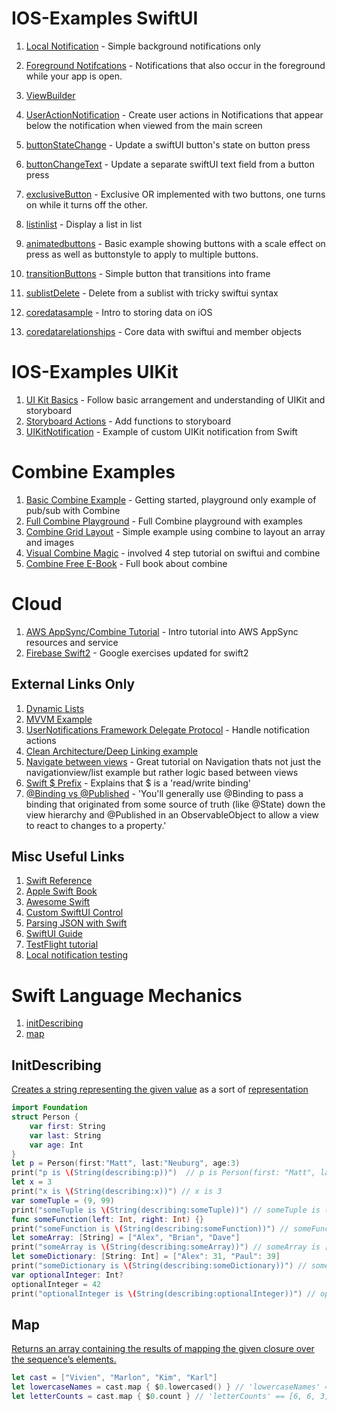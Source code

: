 # IOS-Examples SwiftUI

1. [Local Notification](https://github.com/peterlamar/ios-examples/tree/master/usernotification) - Simple background notifications only
1. [Foreground Notifcations](https://github.com/peterlamar/ios-examples/tree/master/NotificationDelegate) - Notifications that also occur in the foreground while your app is open. 
1. [ViewBuilder](https://github.com/peterlamar/ios-examples/tree/master/viewbuilder)
1. [UserActionNotification](https://github.com/peterlamar/ios-examples/tree/master/userActionNotification) - Create user actions in Notifications that appear below the notification when viewed from the main screen

1. [buttonStateChange](https://github.com/peterlamar/ios-examples/tree/master/buttonStateChange) - Update a swiftUI button's state on button press
1. [buttonChangeText](https://github.com/peterlamar/ios-examples/tree/master/buttonChangeText) - Update a separate swiftUI text field from a button press
1. [exclusiveButton](https://github.com/peterlamar/ios-examples/tree/master/exclusiveButtons) - Exclusive OR implemented with two buttons, one turns on while it turns off the other. 
1. [listinlist](https://github.com/peterlamar/ios-examples/tree/master/listinlist) - Display a list in list
1. [animatedbuttons](https://github.com/peterlamar/ios-examples/tree/master/animatedButtons) - Basic example showing buttons with a scale effect on press as well as buttonstyle to apply to multiple buttons.
1. [transitionButtons](https://github.com/peterlamar/ios-examples/tree/master/transitionButtons) - Simple button that transitions into frame
1. [sublistDelete](https://github.com/peterlamar/ios-examples/tree/master/sublistDelete) - Delete from a sublist with tricky swiftui syntax
1. [coredatasample](https://github.com/peterlamar/ios-examples/tree/master/coredatasample) - Intro to storing data on iOS
1. [coredatarelationships](https://github.com/peterlamar/ios-examples/tree/master/coreDataRelationships) - Core data with swiftui and member objects

# IOS-Examples UIKit

1. [UI Kit Basics](https://github.com/peterlamar/ios-examples/tree/master/UIKitBasics) - Follow basic arrangement and understanding of UIKit and storyboard
1. [Storyboard Actions](https://github.com/peterlamar/ios-examples/tree/master/warCardGame) - Add functions to storyboard 
1. [UIKitNotification](https://github.com/peterlamar/ios-examples/tree/master/UIKitNotification) - Example of custom UIKit notification from Swift

# Combine Examples

1. [Basic Combine Example](https://www.avanderlee.com/swift/combine/) - Getting started, playground only example of pub/sub with Combine
1. [Full Combine Playground](https://github.com/AvdLee/CombineSwiftPlayground) - Full Combine playground with examples
1. [Combine Grid Layout](https://medium.com/better-programming/playing-with-combine-grid-layout-in-swiftui-42e652d6462e) - Simple example using combine to layout an array and images
1. [Visual Combine Magic](https://medium.com/flawless-app-stories/visualize-combine-magic-with-swiftui-part-1-3a56e2a461b3) - involved 4 step tutorial on swiftui and combine
1. [Combine Free E-Book](https://heckj.github.io/swiftui-notes/#aboutthisbook) - Full book about combine

# Cloud

1. [AWS AppSync/Combine Tutorial](https://github.com/peterlamar/swiftui-examples/tree/master/awsTodo) - Intro tutorial into AWS AppSync resources and service
1. [Firebase Swift2](https://github.com/peterlamar/swiftui-examples/tree/master/firebaseswift2) - Google exercises updated for swift2

## External Links Only

1. [Dynamic Lists](https://medium.com/flawless-app-stories/swiftui-dynamic-list-identifiable-73c56215f9ff)
1. [MVVM Example](https://www.letsbuildthatapp.com/guide/section/MVVM-ObservableObject-JSON-Fetching)
1. [UserNotifications Framework Delegate Protocol](https://www.devfright.com/use-usernotifications-framework-delegate-protocol/) - Handle notification actions
1. [Clean Architecture/Deep Linking example](https://github.com/nalexn/clean-architecture-swiftui/blob/master/CountriesSwiftUI/System/AppEnvironment.swift#L21)
1. [Navigate between views](https://blckbirds.com/post/how-to-navigate-between-views-in-swiftui-by-using-an-bindableobject/) - Great tutorial on Navigation thats not just the navigationview/list example but rather logic based between views
1. [Swift $ Prefix](https://insights.dice.com/2019/06/12/xcode-swiftui-dollar-sign-prefix/) - Explains that $ is a 'read/write binding'
1. [@Binding vs @Published](https://stackoverflow.com/questions/59203083/swiftui-and-combine-what-is-the-difference-between-published-and-binding) - 'You'll generally use @Binding to pass a binding that originated from some source of truth (like @State) down the view hierarchy and @Published in an ObservableObject to allow a view to react to changes to a property.'

## Misc Useful Links

1. [Swift Reference](https://docs.swift.org/swift-book/LanguageGuide/TheBasics.html)
1. [Apple Swift Book](https://books.apple.com/us/book/swift-programming-language/id881256329)
1. [Awesome Swift](https://github.com/chinsyo/awesome-swiftui)
1. [Custom SwiftUI Control](https://www.youtube.com/watch?v=CwD4cScGCq8)
1. [Parsing JSON with Swift](https://benscheirman.com/2017/06/swift-json/)
1. [SwiftUI Guide](https://github.com/fzhlee/SwiftUI-Guide)
1. [TestFlight tutorial](https://www.raywenderlich.com/5352-testflight-tutorial-ios-beta-testing)
1. [Local notification testing](https://sarunw.com/posts/testing-remote-push-notification-in-ios-simulator/) 


# Swift Language Mechanics

1. [initDescribing](#initDescribing)
1. [map](#map)


## InitDescribing

[Creates a string representing the given value](https://developer.apple.com/documentation/swift/string/2427941-init) as a sort of [representation](https://stackoverflow.com/questions/50774273/what-is-the-different-between-stringdescribing-int-vs-stringint)

```swift
import Foundation
struct Person {
    var first: String
    var last: String
    var age: Int
}
let p = Person(first:"Matt", last:"Neuburg", age:3)
print("p is \(String(describing:p))")  // p is Person(first: "Matt", last: "Neuburg", age: 3)
let x = 3
print("x is \(String(describing:x))") // x is 3
var someTuple = (9, 99)  
print("someTuple is \(String(describing:someTuple))") // someTuple is (9, 99)
func someFunction(left: Int, right: Int) {}
print("someFunction is \(String(describing:someFunction))") // someFunction is (Function)
let someArray: [String] = ["Alex", "Brian", "Dave"]
print("someArray is \(String(describing:someArray))") // someArray is ["Alex", "Brian", "Dave"]
let someDictionary: [String: Int] = ["Alex": 31, "Paul": 39]
print("someDictionary is \(String(describing:someDictionary))") // someDictionary is ["Paul": 39, "Alex": 31]
var optionalInteger: Int?
optionalInteger = 42
print("optionalInteger is \(String(describing:optionalInteger))") // optionalInteger is Optional(42)
```

## Map

[Returns an array containing the results of mapping the given closure over the sequence’s elements.](https://developer.apple.com/documentation/swift/array/3017522-map)

```swift
let cast = ["Vivien", "Marlon", "Kim", "Karl"]
let lowercaseNames = cast.map { $0.lowercased() } // 'lowercaseNames' == ["vivien", "marlon", "kim", "karl"]
let letterCounts = cast.map { $0.count } // 'letterCounts' == [6, 6, 3, 4]
```
